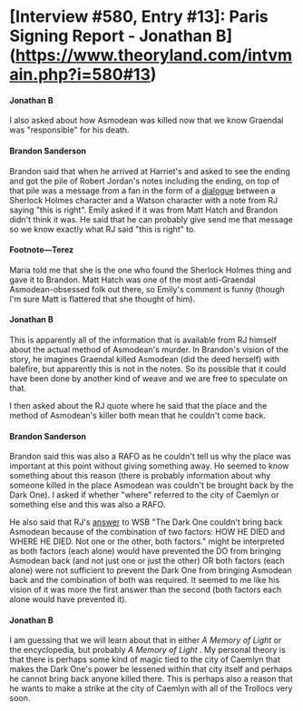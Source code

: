 # [Interview #580, Entry #13]: Paris Signing Report - Jonathan B](https://www.theoryland.com/intvmain.php?i=580#13)

#### Jonathan B

I also asked about how Asmodean was killed now that we know Graendal was "responsible" for his death.

#### Brandon Sanderson

Brandon said that when he arrived at Harriet's and asked to see the ending and got the pile of Robert Jordan's notes including the ending, on top of that pile was a message from a fan in the form of a
[dialogue](http://www.fanfiction.net/s/4975913/1/Sherlock_Holmes_Examines_the_Death_of_Asmodean)
between a Sherlock Holmes character and a Watson character with a note from RJ saying "this is right". Emily asked if it was from Matt Hatch and Brandon didn't think it was. He said that he can probably give send me that message so we know exactly what RJ said "this is right" to.

#### Footnote—Terez

Maria told me that she is the one who found the Sherlock Holmes thing and gave it to Brandon. Matt Hatch was one of the most anti-Graendal Asmodean-obsessed folk out there, so Emily's comment is funny (though I'm sure Matt is flattered that she thought of him).

#### Jonathan B

This is apparently all of the information that is available from RJ himself about the actual method of Asmodean's murder. In Brandon's vision of the story, he imagines Graendal killed Asmodean (did the deed herself) with balefire, but apparently this is not in the notes. So its possible that it could have been done by another kind of weave and we are free to speculate on that.

I then asked about the RJ quote where he said that the place and the method of Asmodean's killer both mean that he couldn't come back.

#### Brandon Sanderson

Brandon said this was also a RAFO as he couldn't tell us why the place was important at this point without giving something away. He seemed to know something about this reason (there is probably information about why someone killed in the place Asmodean was couldn't be brought back by the Dark One). I asked if whether "where" referred to the city of Caemlyn or something else and this was also a RAFO.

He also said that RJ's
[answer](http://www.theoryland.com/intvmain.php?i=43#5)
to WSB "The Dark One couldn't bring back Asmodean because of the combination of two factors: HOW HE DIED and WHERE HE DIED. Not one or the other, both factors." might be interpreted as both factors (each alone) would have prevented the DO from bringing Asmodean back (and not just one or just the other) OR both factors (each alone) were not sufficient to prevent the Dark One from bringing Asmodean back and the combination of both was required. It seemed to me like his vision of it was more the first answer than the second (both factors each alone would have prevented it).

#### Jonathan B

I am guessing that we will learn about that in either
*A Memory of Light*
or the encyclopedia, but probably
*A Memory of Light*
. My personal theory is that there is perhaps some kind of magic tied to the city of Caemlyn that makes the Dark One's power be lessened within that city itself and perhaps he cannot bring back anyone killed there. This is perhaps also a reason that he wants to make a strike at the city of Caemlyn with all of the Trollocs very soon.

